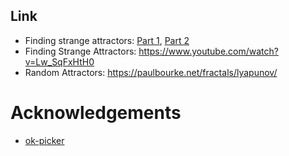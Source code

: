 ## Link

- Finding strange attractors: [Part 1](https://youtu.be/AzdpM-vfUCQ), [Part 2](https://youtu.be/sGdFR9cpE6A)
- Finding Strange Attractors: https://www.youtube.com/watch?v=Lw_SqFxHtH0
- Random Attractors: https://paulbourke.net/fractals/lyapunov/

# Acknowledgements

- [ok-picker](https://github.com/gagbo/ok-picker)
